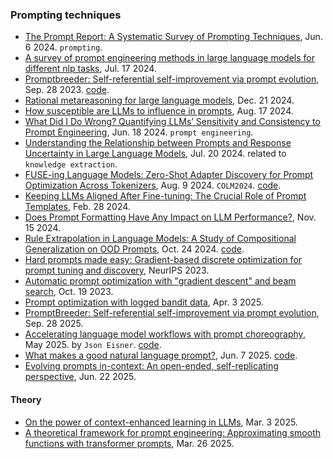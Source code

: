 
### Prompting techniques

- [The Prompt Report: A Systematic Survey of Prompting Techniques](https://arxiv.org/abs/2406.06608), Jun. 6 2024. `prompting`.
- [A survey of prompt engineering methods in large language models for different nlp tasks](https://arxiv.org/pdf/2407.12994), Jul. 17 2024.
- [Promptbreeder: Self-referential self-improvement via prompt evolution](https://arxiv.org/pdf/2309.16797), Sep. 28 2023. [code](https://github.com/vaughanlove/PromptBreeder).
- [Rational metareasoning for large language models](https://arxiv.org/pdf/2410.05563), Dec. 21 2024.
- [How susceptible are LLMs to influence in prompts](https://arxiv.org/pdf/2408.11865), Aug. 17 2024.
- [What Did I Do Wrong? Quantifying LLMs’ Sensitivity and Consistency to Prompt Engineering](https://arxiv.org/pdf/2406.12334), Jun. 18 2024. `prompt engineering`.
- [Understanding the Relationship between Prompts and Response Uncertainty in Large Language Models](https://arxiv.org/pdf/2407.14845), Jul. 20 2024. related to `knowledge extraction`.
- [FUSE-ing Language Models: Zero-Shot Adapter Discovery for Prompt Optimization Across Tokenizers](https://arxiv.org/pdf/2408.04816), Aug. 9 2024. `COLM2024`. [code](https://github.com/jnwilliams/FUSE_prompt_inversion).
- [Keeping LLMs Aligned After Fine-tuning: The Crucial Role of Prompt Templates](https://arxiv.org/pdf/2402.18540), Feb. 28 2024.
- [Does Prompt Formatting Have Any Impact on LLM Performance?](https://arxiv.org/pdf/2411.10541), Nov. 15 2024.
- [Rule Extrapolation in Language Models: A Study of Compositional Generalization on OOD Prompts](https://arxiv.org/pdf/2409.13728), Oct. 24 2024. [code](https://github.com/meszarosanna/rule_extrapolation).
- [Hard prompts made easy: Gradient-based discrete optimization for prompt tuning and discovery](https://proceedings.neurips.cc/paper_files/paper/2023/file/a00548031e4647b13042c97c922fadf1-Paper-Conference.pdf), NeurIPS 2023.
- [Automatic prompt optimization with "gradient descent" and beam search](https://arxiv.org/pdf/2305.03495), Oct. 19 2023.
- [Prompt optimization with logged bandit data](https://arxiv.org/pdf/2504.02646), Apr. 3 2025.
- [PromptBreeder: Self-referential self-improvement via prompt evolution](https://arxiv.org/pdf/2309.16797), Sep. 28 2025.
- [Accelerating language model workflows with prompt choreography](https://blog.tjbai.com/prompt_choreography.pdf), May 2025. by `Json Eisner`. [code](https://github.com/tjbai/choreo).
- [What makes a good natural language prompt?](https://arxiv.org/pdf/2506.06950), Jun. 7 2025. [code](https://github.com/dxlong2000/NLPromptEval).
- [Evolving prompts in-context: An open-ended, self-replicating perspective](https://arxiv.org/pdf/2506.17930), Jun. 22 2025.

#### Theory

- [On the power of context-enhanced learning in LLMs](https://arxiv.org/pdf/2503.01821), Mar. 3 2025.
- [A theoretical framework for prompt engineering: Approximating smooth functions with transformer prompts](https://arxiv.org/pdf/2503.20561), Mar. 26 2025.


